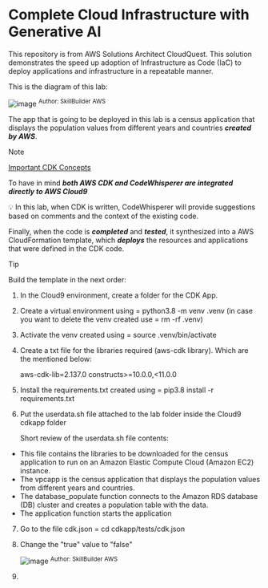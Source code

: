 # Complete Cloud Infrastructure with Generative AI
This repository is from AWS Solutions Architect CloudQuest. This solution demonstrates the speed up adoption of Infrastructure as Code (IaC) to deploy applications and infrastructure in a repeatable manner.

This is the diagram of this lab: 

![image](https://github.com/user-attachments/assets/2ca713bb-9d38-492d-9ce3-d5f6f5635422)
<sup>Author: SkillBuilder AWS</sup>

The app that is going to be deployed in this lab is a census application that displays the population values from different years and countries ***created by AWS***.
> [!NOTE]
> [Important CDK Concepts](Important-CDK-Concepts.md)

To have in mind ***both AWS CDK and CodeWhisperer are integrated directly to AWS Cloud9***

💡 In this lab, when CDK is written, CodeWhisperer will provide suggestions based on comments and the context of the existing code.

Finally, when the code is ***completed*** and ***tested***, it synthesized into a AWS CloudFormation template, which ***deploys*** the resources and applications that were defined in the CDK code.

> [!TIP]
> Build the template in the next order:

1. In the Cloud9 environment, create a folder for the CDK App.
   
2. Create a virtual environment using = python3.8 -m venv .venv (in case you want to delete the venv created use = rm -rf .venv)
   
3. Activate the venv created using = source .venv/bin/activate
   
4. Create a txt file for the libraries required (aws-cdk library). Which are the mentioned below:
   
    aws-cdk-lib=2.137.0
    constructs>=10.0.0,<11.0.0
   
5. Install the requirements.txt created using = pip3.8 install -r requirements.txt
    
6. Put the userdata.sh file attached to the lab folder inside the Cloud9 cdkapp folder

    Short review of the userdata.sh file contents:

 - This file contains the libraries to be downloaded for the census application to run on an Amazon Elastic Compute Cloud (Amazon EC2) instance.
 - The vpcapp is the census application that displays the population values from different years and countries.
 - The database_populate function connects to the Amazon RDS database (DB) cluster and creates a population table with the data.
 - The application function starts the application

7. Go to the file cdk.json = cd cdkapp/tests/cdk.json
8. Change the "true" value to "false"

    ![image](https://github.com/user-attachments/assets/7315ca8d-874f-4b88-b96f-91201a19420d)
    <sup>Author: SkillBuilder AWS</sup>
9. 
    
